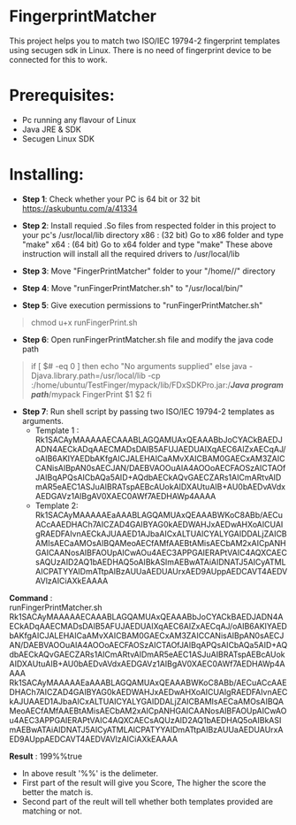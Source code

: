 # FingerprintMatcher
This project helps you to match two ISO/IEC 19794-2 fingerprint templates using secugen sdk in Linux. There is no need of fingerprint device to be connected for this to work.

# Prerequisites:

 - Pc running any flavour of Linux 
 -  Java JRE & SDK  
 -  Secugen Linux SDK

# Installing:

 - **Step 1**: Check whether your PC is 64 bit or 32 bit
             https://askubuntu.com/a/41334
 - **Step 2**: Install requied .So files from respected folder in this
   project to your pc's /usr/local/lib directory
             x86 : (32 bit)
             Go to x86 folder and type "make"
             x64 : (64 bit)
             Go to x64 folder and type "make"
             These above instruction will install all the required drivers to /usr/local/lib
 
 - **Step 3**:
             Move "FingerPrintMatcher" folder to your "/home/<user>/" directory

 

 - **Step 4**:
             Move "runFingerPrintMatcher.sh"  to "/usr/local/bin/"
 - **Step 5**: Give execution permissions to "runFingerPrintMatcher.sh"

   

>  chmod u+x runFingerPrint.sh

 - **Step 6**: Open runFingerPrintMatcher.sh file and modify the java code
   path

   

>  if [ $# -eq 0 ]
>       then
>         echo "No arguments supplied"
>     else
>     java -Djava.library.path=/usr/local/lib  -cp :/home/ubuntu/TestFinger/mypack/lib/FDxSDKPro.jar:/***Java program
 path***/mypack  FingerPrint $1 $2
>     fi

 - **Step 7**: Run shell script by passing two ISO/IEC 19794-2 templates as
   arguments.
	- Template 1 :
	Rk1SACAyMAAAAAECAAABLAGQAMUAxQEAAABbJoCYACkBAEDJADN4AECkADqAAECMADsDAIB5AFUJAEDUAIXqAEC6AIZxAECqAJ/oAIB6AKIYAEDbAKfgAICJALEHAICaAMvXAICBAM0GAECxAM3ZAICCANisAIBpAN0sAECJAN/DAEBVAOOuAIA4AOOoAECFAOSzAICTAOfJAIBqAPQsAICbAQa5AID+AQdbAECkAQvGAECZARs1AICmARtvAIDmAR5eAEC1ASJuAIBRATspAEBcAUokAIDXAUtuAIB+AU0bAEDvAVdxAEDGAVz1AIBgAV0XAEC0AWf7AEDHAWp4AAAA
	 - Template 2:
	Rk1SACAyMAAAAAEaAAABLAGQAMUAxQEAAABWKoC8ABb/AECuACcAAEDHACh7AICZAD4GAIBYAG0kAEDWAHJxAEDwAHXoAICUAIgRAEDFAIvnAECkAJUAAED1AJbaAICxALTUAICYALYGAIDDALjZAICBAMIsAECaAMOsAIBQAMeoAECfAMfAAEBtAMisAECbAM2xAICpANHGAICAANosAIBFAOUpAICwAOu4AEC3APPGAIERAPtVAIC4AQXCAECsAQUzAID2AQ1bAEDHAQ5oAIBkASImAEBwATAiAIDNATJ5AICyATMLAICPATYYAIDmATtpAIBzAUUaAEDUAUrxAED9AUppAEDCAVT4AEDVAVlzAICiAXkEAAAA

**Command** :  
runFingerPrintMatcher.sh Rk1SACAyMAAAAAECAAABLAGQAMUAxQEAAABbJoCYACkBAEDJADN4AECkADqAAECMADsDAIB5AFUJAEDUAIXqAEC6AIZxAECqAJ/oAIB6AKIYAEDbAKfgAICJALEHAICaAMvXAICBAM0GAECxAM3ZAICCANisAIBpAN0sAECJAN/DAEBVAOOuAIA4AOOoAECFAOSzAICTAOfJAIBqAPQsAICbAQa5AID+AQdbAECkAQvGAECZARs1AICmARtvAIDmAR5eAEC1ASJuAIBRATspAEBcAUokAIDXAUtuAIB+AU0bAEDvAVdxAEDGAVz1AIBgAV0XAEC0AWf7AEDHAWp4AAAA Rk1SACAyMAAAAAEaAAABLAGQAMUAxQEAAABWKoC8ABb/AECuACcAAEDHACh7AICZAD4GAIBYAG0kAEDWAHJxAEDwAHXoAICUAIgRAEDFAIvnAECkAJUAAED1AJbaAICxALTUAICYALYGAIDDALjZAICBAMIsAECaAMOsAIBQAMeoAECfAMfAAEBtAMisAECbAM2xAICpANHGAICAANosAIBFAOUpAICwAOu4AEC3APPGAIERAPtVAIC4AQXCAECsAQUzAID2AQ1bAEDHAQ5oAIBkASImAEBwATAiAIDNATJ5AICyATMLAICPATYYAIDmATtpAIBzAUUaAEDUAUrxAED9AUppAEDCAVT4AEDVAVlzAICiAXkEAAAA

**Result** : 199%%true 

 - In above result '%%'  is the delimeter.   
- First part of the result will give you Score, The higher the score the better     the match is. 
- Second part of the reult will tell whether both templates provided
   are matching or not.


